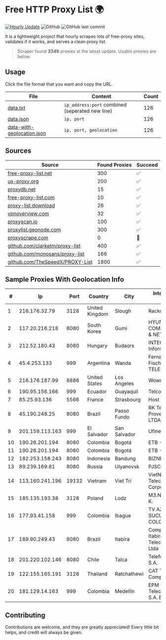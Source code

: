 
# Free HTTP Proxy List 🌍

[![Hourly Update](https://github.com/mertguvencli/http-proxy-list/actions/workflows/main.yml/badge.svg?branch=main)](https://github.com/mertguvencli/http-proxy-list/actions/workflows/main.yml)
![GitHub](https://img.shields.io/github/license/mertguvencli/http-proxy-list)
![GitHub last commit](https://img.shields.io/github/last-commit/mertguvencli/http-proxy-list)

It is a lightweight project that hourly scrapes lots of free-proxy sites, validates if it works, and serves a clean proxy list.


> Scraper found **3349** proxies at the latest update. Usable proxies are below.

## Usage

Click the file format that you want and copy the URL.


|File|Content|Count|
|----|-------|-----|
|[data.txt](https://raw.githubusercontent.com/mertguvencli/http-proxy-list/main/proxy-list/data.txt)|`ip_address:port` combined (seperated new line)|126|
|[data.json](https://raw.githubusercontent.com/mertguvencli/http-proxy-list/main/proxy-list/data.json)|`ip, port`|126|
|[data-with-geolocation.json](https://raw.githubusercontent.com/mertguvencli/http-proxy-list/main/proxy-list/data-with-geolocation.json)|`ip, port, geolocation`|126|

## Sources

|Source|Found Proxies|Succeed|
|------|-------------|-------|
|[free-proxy-list.net](https://free-proxy-list.net)|300|✅|
|[us-proxy.org](https://www.us-proxy.org)|200|✅|
|[proxydb.net](http://proxydb.net)|15|✅|
|[free-proxy-list.com](https://free-proxy-list.com/?page=&port=&type%5B%5D=http&type%5B%5D=https&up_time=0&search=Search)|10|✅|
|[proxy-list.download](https://www.proxy-list.download/HTTP)|26|✅|
|[vpnoverview.com](https://vpnoverview.com/privacy/anonymous-browsing/free-proxy-servers)|32|✅|
|[proxyscan.io](https://www.proxyscan.io)|100|✅|
|[proxylist.geonode.com](https://proxylist.geonode.com/api/proxy-list?limit=300&page=1&sort_by=lastChecked&sort_type=desc&protocols=http,https)|300|✅|
|[proxyscrape.com](https://api.proxyscrape.com/v2/?request=displayproxies&protocol=http&timeout=10000&country=all&ssl=all&anonymity=all)|0|🚫|
|[github.com/clarketm/proxy-list](https://raw.githubusercontent.com/clarketm/proxy-list/master/proxy-list-raw.txt)|400|✅|
|[github.com/monosans/proxy-list](https://raw.githubusercontent.com/monosans/proxy-list/main/proxies/http.txt)|166|✅|
|[github.com/TheSpeedX/PROXY-List](https://raw.githubusercontent.com/TheSpeedX/PROXY-List/master/http.txt)|1800|✅|


## Sample Proxies With Geolocation Info

|#|Ip|Port|Country|City|Internet Service Provider|
|-|--|----|-------|----|-------------------------|
|1|216.176.32.79|3128|United Kingdom|Slough|Rackdog, LLC|
|2|117.20.216.218|8080|South Korea|Gumi|HYUNDAI COMMUNICATIONS & NETWORK|
|3|212.52.180.43|8080|Hungary|Budaors|INTEGRITY Informatics Ltd.|
|4|45.4.253.133|999|Argentina|Wanda|Fernando German Fischer (FIBERNET TELECOM)|
|5|216.176.187.99|8886|United States|Los Angeles|Wowrack.com|
|6|190.95.156.166|999|Ecuador|Guayaquil|Telconet S.A|
|7|85.25.93.136|5566|France|Strasbourg|Host Europe GmbH|
|8|45.190.248.25|8080|Brazil|Passo Fundo|RK Telecom Provedor Internet LTDA|
|9|201.159.113.163|999|El Salvador|San Salvador|Ufinet Panama S.A.|
|10|190.26.201.194|8080|Colombia|Bogotá|ETB - Colombia|
|11|190.26.201.194|8080|Colombia|Bogotá|ETB - Colombia|
|12|182.253.158.243|8080|Indonesia|Bandung|BIZNET|
|13|89.239.169.81|8080|Russia|Ulyanovsk|PJSC Rostelecom|
|14|113.160.241.196|19132|Vietnam|Viet Tri|VietNam Post and Telecom Corporation|
|15|185.135.193.38|3128|Poland|Lodz|M3.NET Sp. zoo Sp. K.|
|16|177.93.41.158|999|Colombia|Ibague|TV AZTECA SUCURSAL COLOMBIA|
|17|189.90.249.43|8080|Brazil|Itabira|Companhia Itabirana TelecomunicaÔÔes Ltda|
|18|201.220.102.146|8080|Chile|Talca|Telefonica del Sur S.A.|
|19|122.155.165.191|3128|Thailand|Ratchathewi|CAT Telecom Public Company Limited|
|20|181.129.14.163|999|Colombia|Medellín|EPM Telecomunicaciones S.A. E.S.P.|



## Contributing

Contributions are welcome, and they are greatly appreciated! Every
little bit helps, and credit will always be given.

